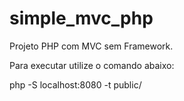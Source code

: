 # simple_mvc_php
Projeto PHP com MVC sem Framework.

Para executar utilize o comando abaixo:

php -S localhost:8080 -t public/